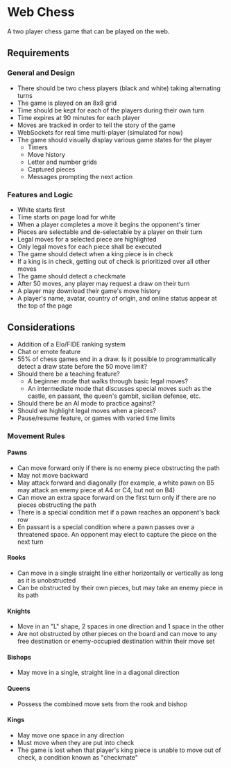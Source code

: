 # Web Chess

A two player chess game that can be played on the web.

## Requirements

### General and Design

- There should be two chess players (black and white) taking alternating turns
- The game is played on an 8x8 grid
- Time should be kept for each of the players during their own turn
- Time expires at 90 minutes for each player
- Moves are tracked in order to tell the story of the game
- WebSockets for real time multi-player (simulated for now)
- The game should visually display various game states for the player
    - Timers
    - Move history
    - Letter and number grids
    - Captured pieces
    - Messages prompting the next action

### Features and Logic

- White starts first
- Time starts on page load for white
- When a player completes a move it begins the opponent's timer
- Pieces are selectable and de-selectable by a player on their turn
- Legal moves for a selected piece are highlighted
- Only legal moves for each piece shall be executed
- The game should detect when a king piece is in check
- If a king is in check, getting out of check is prioritized over all other moves
- The game should detect a checkmate
- After 50 moves, any player may request a draw on their turn
- A player may download their game's move history
- A player's name, avatar, country of origin, and online status appear at the top of the page

## Considerations

- Addition of a Elo/FIDE ranking system
- Chat or emote feature
- 55% of chess games end in a draw. Is it possible to programmatically detect a draw state before the 50 move limit?
- Should there be a teaching feature? 
    - A beginner mode that walks through basic legal moves?
    - An intermediate mode that discusses special moves such as the castle, en passant, the queen's gambit, sicilian defense, etc.
- Should there be an AI mode to practice against?
- Should we highlight legal moves when a pieces?
- Pause/resume feature, or games with varied time limits


### Movement Rules

#### Pawns

- Can move forward only if there is no enemy piece obstructing the path
- May not move backward
- May attack forward and diagonally (for example, a white pawn on B5 may attack an enemy piece at A4 or C4, but not on B4)
- Can move an extra space forward on the first turn only if there are no pieces obstructing the path
- There is a special condition met if a pawn reaches an opponent's back row 
- En passant is a special condition where a pawn passes over a threatened space. An opponent may elect to capture the piece on the next turn

#### Rooks

- Can move in a single straight line either horizontally or vertically as long as it is unobstructed
- Can be obstructed by their own pieces, but may take an enemy piece in its path

#### Knights

- Move in an "L" shape, 2 spaces in one direction and 1 space in the other
- Are not obstructed by other pieces on the board and can move to any free destination or enemy-occupied destination within their move set

#### Bishops

- May move in a single, straight line in a diagonal direction

#### Queens

- Possess the combined move sets from the rook and bishop

#### Kings

- May move one space in any direction
- Must move when they are put into check
- The game is lost when that player's king piece is unable to move out of check, a condition known as "checkmate"